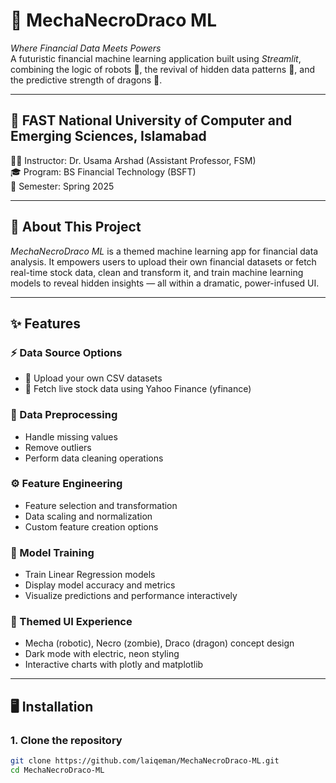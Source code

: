 # 🐉 MechaNecroDraco ML

*Where Financial Data Meets Powers*  
A futuristic financial machine learning application built using *Streamlit*, combining the logic of robots 🤖, the revival of hidden data patterns 🧟, and the predictive strength of dragons 🐉.

---

## 📍 FAST National University of Computer and Emerging Sciences, Islamabad  
👨‍🏫 Instructor: Dr. Usama Arshad (Assistant Professor, FSM)  
🎓 Program: BS Financial Technology (BSFT)  
📅 Semester: Spring 2025  

---

## 📌 About This Project

*MechaNecroDraco ML* is a themed machine learning app for financial data analysis. It empowers users to upload their own financial datasets or fetch real-time stock data, clean and transform it, and train machine learning models to reveal hidden insights — all within a dramatic, power-infused UI.

---

## ✨ Features

### ⚡ Data Source Options
- 📁 Upload your own CSV datasets
- 🔗 Fetch live stock data using Yahoo Finance (yfinance)

### 🧹 Data Preprocessing
- Handle missing values
- Remove outliers
- Perform data cleaning operations

### ⚙ Feature Engineering
- Feature selection and transformation
- Data scaling and normalization
- Custom feature creation options

### 🧠 Model Training
- Train Linear Regression models
- Display model accuracy and metrics
- Visualize predictions and performance interactively

### 🔮 Themed UI Experience
- Mecha (robotic), Necro (zombie), Draco (dragon) concept design
- Dark mode with electric, neon styling
- Interactive charts with plotly and matplotlib

---

## 🖥 Installation

### 1. Clone the repository

```bash
git clone https://github.com/laiqeman/MechaNecroDraco-ML.git
cd MechaNecroDraco-ML
